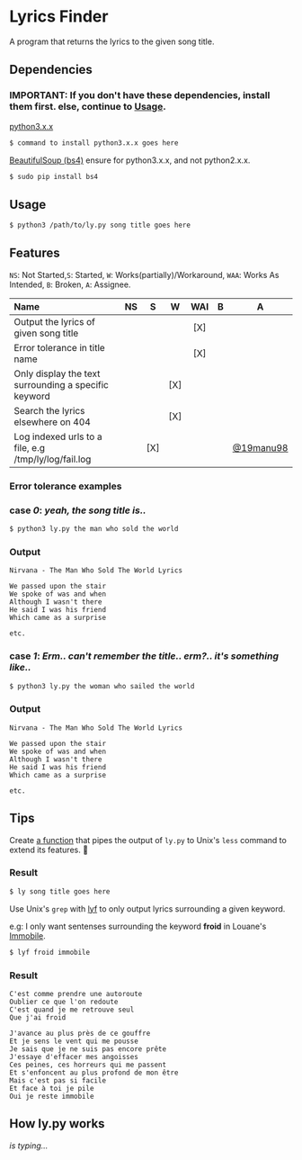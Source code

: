 # Lyrics Finder

A program that returns the lyrics to the given song title.

## Dependencies 
### IMPORTANT: If you don't have these dependencies, install them first. else, continue to [Usage](#Usage).

[python3.x.x](https://www.python.org/downloads/)

```bash
$ command to install python3.x.x goes here
```

[BeautifulSoup (bs4)](https://www.crummy.com/software/BeautifulSoup/bs4/doc/) ensure for python3.x.x, and not python2.x.x.

```bash
$ sudo pip install bs4
```

## Usage

```bash
$ python3 /path/to/ly.py song title goes here
```

## Features

`NS`: Not Started,`S`: Started, `W`: Works(partially)/Workaround, `WAA`: Works As Intended, `B`: Broken, `A`: Assignee.

| Name                                                 | NS | S   | W   | WAI | B | A                                        |
|:-----------------------------------------------------|:--:|:---:|-----|:---:|:-:|------------------------------------------|
| Output the lyrics of given song title                |    |     |     | [X] |   |                                          |
| Error tolerance in title name                        |    |     |     | [X] |   |                                          |
| Only display the text surrounding a specific keyword |    |     | [X] |     |   |                                          |
| Search the lyrics elsewhere on 404                   |    |     | [X] |     |   |                                          |
| Log indexed urls to a file, e.g /tmp/ly/log/fail.log |    | [X] |     |     |   | [@19manu98](https://github.com/19manu98) |



### Error tolerance examples
### case _0_: *yeah, the song title is..*

```bash 
$ python3 ly.py the man who sold the world
```

### Output
```
Nirvana - The Man Who Sold The World Lyrics 

We passed upon the stair
We spoke of was and when
Although I wasn't there
He said I was his friend
Which came as a surprise

etc.
```

### case _1_: *Erm.. can't remember the title.. erm?.. it's something like..*

```bash 
$ python3 ly.py the woman who sailed the world
```

### Output
```
Nirvana - The Man Who Sold The World Lyrics 

We passed upon the stair
We spoke of was and when
Although I wasn't there
He said I was his friend
Which came as a surprise

etc.
```

## Tips

Create [a function](https://github.com/tati-z/.dotfiles/blob/62bf7c304d4655e0d0886e3c126e0975b18a1664/.alias#L54 "simply change to corresponding path") that pipes the output of `ly.py` to Unix's `less` command to extend its features. 👻
### Result

```bash
$ ly song title goes here
```

Use  Unix's `grep` with [lyf](https://github.com/tati-z/.dotfiles/blob/9095247f54d12280a3118600d65598ee78191ab9/.alias#L62) to only output lyrics surrounding a given keyword.

e.g: I only want sentenses surrounding the keyword **froid** in Louane's [Immobile](https://youtu.be/1MVl9uzdl8k "Play").

```bash
$ lyf froid immobile
```

### Result

```
C'est comme prendre une autoroute
Oublier ce que l'on redoute
C'est quand je me retrouve seul
Que j'ai froid

J'avance au plus près de ce gouffre
Et je sens le vent qui me pousse
Je sais que je ne suis pas encore prête
J'essaye d'effacer mes angoisses
Ces peines, ces horreurs qui me passent
Et s'enfoncent au plus profond de mon être
Mais c'est pas si facile
Et face à toi je pile
Oui je reste immobile
```

## How ly.py works
_is typing..._
